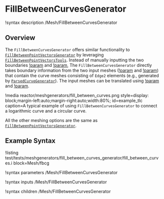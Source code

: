 # FillBetweenCurvesGenerator

!syntax description /Mesh/FillBetweenCurvesGenerator

## Overview

The `FillBetweenCurvesGenerator` offers similar functionality to [`FillBetweenPointVectorsGenerator`](/FillBetweenPointVectorsGenerator.md) by leveraging [`FillBetweenPointVectorsTools`](/FillBetweenPointVectorsTools.md). Instead of manually inputting the two boundaries [!param](/Mesh/FillBetweenPointVectorsGenerator/positions_vector_1) and [!param](/Mesh/FillBetweenPointVectorsGenerator/positions_vector_2), The `FillBetweenCurvesGenerator` directly takes boundary information from the two input meshes ([!param](/Mesh/FillBetweenCurvesGenerator/input_mesh_1) and [!param](/Mesh/FillBetweenCurvesGenerator/input_mesh_2)) that contain the curve meshes consisting of `Edge2` elements (e.g., generated by [`ParsedCurveGenerator`](/ParsedCurveGenerator.md)). The input meshes can be translated using [!param](/Mesh/FillBetweenCurvesGenerator/mesh_1_shift) and [!param](/Mesh/FillBetweenCurvesGenerator/mesh_2_shift).

!media reactor/meshgenerators/fill_between_curves.png
      style=display: block;margin-left:auto;margin-right:auto;width:80%;
      id=example_tlc
      caption=A typical example of using `FillBetweenCurvesGenerator` to connect a logarithmic curve and a circular curve.

All the other meshing options are the same as [`FillBetweenPointVectorsGenerator`](/FillBetweenPointVectorsGenerator.md).

## Example Syntax

!listing test/tests/meshgenerators/fill_between_curves_generator/fill_between_curves.i block=Mesh/fbcg

!syntax parameters /Mesh/FillBetweenCurvesGenerator

!syntax inputs /Mesh/FillBetweenCurvesGenerator

!syntax children /Mesh/FillBetweenCurvesGenerator
